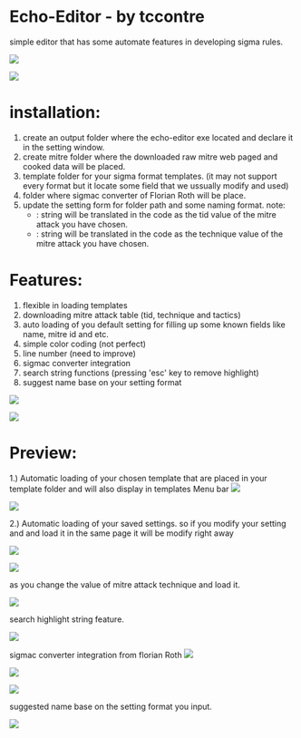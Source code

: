 Echo-Editor - by tccontre
==============================
simple editor that has some automate features in developing sigma rules.


<img src="screenshots/2.PNG"> </img>

<img src="screenshots/1.PNG"> </img>

installation:
==============================
1. create an output folder where the echo-editor exe located and declare it in the setting window.
2. create mitre folder where the downloaded raw mitre web paged and cooked data will be placed.
3. template folder for your sigma format templates. (it may not support every format but it locate some field that we ussually modify and used)
4. folder where sigmac converter of Florian Roth will be place.
5. update the setting form for folder path and some naming format.
    note: 
     - <tid> : string will be translated in the code as the tid value of the mitre attack you have chosen.
     - <technique> : string will be translated in the code as the technique value of the mitre attack you have chosen.
  
  
Features:
==============================
1. flexible in loading templates
2. downloading mitre attack table (tid, technique and tactics)
3. auto loading of you default setting for filling up some known fields like name, mitre id and etc.
4. simple color coding (not perfect)
5. line number (need to improve)
6. sigmac converter integration
7. search string functions (pressing 'esc' key to remove highlight)
8. suggest name base on your setting format

<img src="screenshots/6.PNG"> </img>

<img src="screenshots/7.bmp"> </img>

Preview:
==============================
1.) Automatic loading of your chosen template that are placed in your template folder and will also display in templates Menu bar
<img src="screenshots/5.PNG"> </img>

<img src="screenshots/8.PNG"> </img>

2.) Automatic loading of your saved settings. so if you modify your setting and and load it in the same page it will be modify right away  

<img src="screenshots/3.PNG"> </img>

<img src="screenshots/9.PNG"> </img>

as you change the value of mitre attack technique and load it.

<img src="screenshots/a.PNG"> </img>

search highlight string feature.

<img src="screenshots/e.PNG"> </img>

sigmac converter integration from florian Roth
<img src="screenshots/c.PNG"> </img>

<img src="screenshots/4.PNG"> </img>

<img src="screenshots/d.bmp"> </img>

suggested name base on the setting format you input.

<img src="screenshots/b.PNG"> </img>


